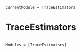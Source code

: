 ```@meta
CurrentModule = TraceEstimators
```

# TraceEstimators

```@index
```

```@autodocs
Modules = [TraceEstimators]
```
